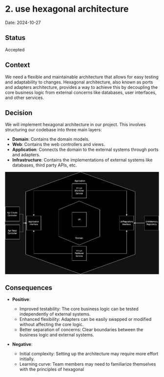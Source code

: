 # 2. use hexagonal architecture

Date: 2024-10-27

## Status

Accepted

## Context

We need a flexible and maintainable architecture that allows for easy testing and adaptability to changes.
Hexagonal architecture, also known as ports and adapters architecture, provides a way to achieve this by decoupling the
core business logic from external concerns like databases, user interfaces, and other services.

## Decision

We will implement hexagonal architecture in our project. This involves structuring our codebase into three main layers:
- **Domain**: Contains the domain models.
- **Web**: Contains the web controllers and views.
- **Application**: Connects the domain to the external systems through ports and adapters.
- **Infrastructure**: Contains the implementations of external systems like databases, third party APIs, etc.

![ArchitectureDiagram.jpg](../diagrams/ArchitectureDiagram.jpg)

## Consequences

- **Positive**:
    - Improved testability: The core business logic can be tested independently of external systems.
    - Enhanced flexibility: Adapters can be easily swapped or modified without affecting the core logic.
    - Better separation of concerns: Clear boundaries between the business logic and external systems.

- **Negative**:
    - Initial complexity: Setting up the architecture may require more effort initially.
    - Learning curve: Team members may need to familiarize themselves with the principles of hexagonal 
